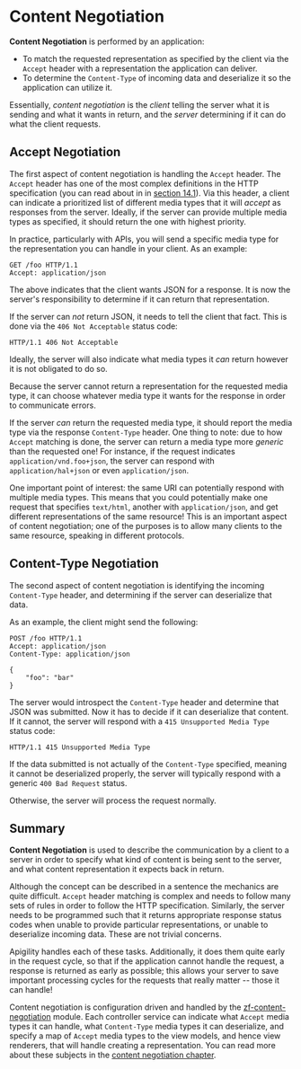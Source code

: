 Content Negotiation
===================

**Content Negotiation** is performed by an application:

- To match the requested representation as specified by the client via the `Accept` header with a
  representation the application can deliver.
- To determine the `Content-Type` of incoming data and deserialize it so the application can utilize
  it.

Essentially, _content negotiation_ is the _client_ telling the server what it is sending and what it
wants in return, and the _server_ determining if it can do what the client requests.

Accept Negotiation
------------------

The first aspect of content negotiation is handling the `Accept` header. The `Accept` header has one
of the most complex definitions in the HTTP specification (you can read about in in [section
14.1](http://www.w3.org/Protocols/rfc2616/rfc2616-sec14.html)). Via this header, a client can
indicate a prioritized list of different media types that it will _accept_ as responses from the
server. Ideally, if the server can provide multiple media types as specified, it should return the
one with highest priority.

In practice, particularly with APIs, you will send a specific media type for the representation you
can handle in your client. As an example:

```HTTP
GET /foo HTTP/1.1
Accept: application/json

```

The above indicates that the client wants JSON for a response. It is now the server's responsibility
to determine if it can return that representation.

If the server can _not_ return JSON, it needs to tell the client that fact. This is done via the
`406 Not Acceptable` status code:

```HTTP
HTTP/1.1 406 Not Acceptable
```

Ideally, the server will also indicate what media types it _can_ return however it is not obligated
to do so.

Because the server cannot return a representation for the requested media type, it can choose
whatever media type it wants for the response in order to communicate errors.

If the server _can_ return the requested media type, it should report the media type via the
response `Content-Type` header. One thing to note: due to how `Accept` matching is done, the server
can return a media type more _generic_ than the requested one! For instance, if the request
indicates `application/vnd.foo+json`, the server can respond with `application/hal+json` or even
`application/json`.

One important point of interest: the same URI can potentially respond with multiple media types. This
means that you could potentially make one request that specifies `text/html`, another with
`application/json`, and get different representations of the same resource! This is an important
aspect of content negotiation; one of the purposes is to allow many clients to the same resource,
speaking in different protocols.

Content-Type Negotiation
------------------------

The second aspect of content negotiation is identifying the incoming `Content-Type` header, and
determining if the server can deserialize that data.

As an example, the client might send the following:

```HTTP
POST /foo HTTP/1.1
Accept: application/json
Content-Type: application/json

{
    "foo": "bar"
}
```

The server would introspect the `Content-Type` header and determine that JSON was submitted. Now it
has to decide if it can deserialize that content. If it cannot, the server will respond with a 
`415 Unsupported Media Type` status code:

```HTTP
HTTP/1.1 415 Unsupported Media Type
```

If the data submitted is not actually of the `Content-Type` specified, meaning it cannot be
deserialized properly, the server will typically respond with a generic `400 Bad Request` status.

Otherwise, the server will process the request normally.

Summary
-------

**Content Negotiation** is used to describe the communication by a client to a server in order to
specify what kind of content is being sent to the server, and what content representation it expects
back in return.

Although the concept can be described in a sentence the mechanics are quite difficult. `Accept` header
matching is complex and needs to follow many sets of rules in order to follow the HTTP
specification. Similarly, the server needs to be programmed such that it returns appropriate
response status codes when unable to provide particular representations, or unable to deserialize
incoming data. These are not trivial concerns.

Apigility handles each of these tasks. Additionally, it does them quite early in the request cycle,
so that if the application cannot handle the request, a response is returned as early as possible;
this allows your server to save important processing cycles for the requests that really matter --
those it can handle!

Content negotiation is configuration driven and handled by the
[zf-content-negotiation](https://github.com/zfcampus/zf-content-negotiation) module. Each controller
service can indicate what `Accept` media types it can handle, what `Content-Type` media types it can
deserialize, and specify a map of `Accept` media types to the view models, and hence view renderers,
that will handle creating a representation. You can read more about these subjects in the [content
negotiation chapter](/content-negotiation/index.md).

